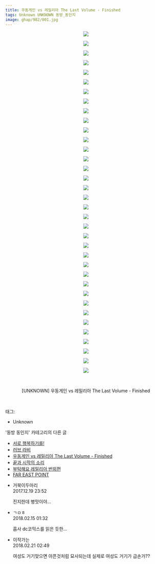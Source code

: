 ```yaml
---
title: 우동게인 vs 레밀리아 The Last Volume - Finished
tags: Unknown UNKNOWN 동방_동인지
image: ghap/982/001.jpg
---
```

<div class="article">
<p style="text-align: center; clear: none; float: none;"><img src="{{ site.nasurl }}/ghap/982/001.jpg"/></p>
<p style="text-align: center; clear: none; float: none;"><img src="{{ site.nasurl }}/ghap/982/002.jpg"/></p>
<p style="text-align: center; clear: none; float: none;"><img src="{{ site.nasurl }}/ghap/982/003.jpg"/></p>
<p style="text-align: center; clear: none; float: none;"><img src="{{ site.nasurl }}/ghap/982/004.jpg"/></p>
<p style="text-align: center; clear: none; float: none;"><img src="{{ site.nasurl }}/ghap/982/005.jpg"/></p>
<p style="text-align: center; clear: none; float: none;"><img src="{{ site.nasurl }}/ghap/982/006.jpg"/></p>
<p style="text-align: center; clear: none; float: none;"><img src="{{ site.nasurl }}/ghap/982/007.jpg"/></p>
<p style="text-align: center; clear: none; float: none;"><img src="{{ site.nasurl }}/ghap/982/008.jpg"/></p>
<p style="text-align: center; clear: none; float: none;"><img src="{{ site.nasurl }}/ghap/982/009.jpg"/></p>
<p style="text-align: center; clear: none; float: none;"><img src="{{ site.nasurl }}/ghap/982/010.jpg"/></p>
<p style="text-align: center; clear: none; float: none;"><img src="{{ site.nasurl }}/ghap/982/011.jpg"/></p>
<p style="text-align: center; clear: none; float: none;"><img src="{{ site.nasurl }}/ghap/982/012.jpg"/></p>
<p style="text-align: center; clear: none; float: none;"><img src="{{ site.nasurl }}/ghap/982/013.jpg"/></p>
<p style="text-align: center; clear: none; float: none;"><img src="{{ site.nasurl }}/ghap/982/014.jpg"/></p>
<p style="text-align: center; clear: none; float: none;"><img src="{{ site.nasurl }}/ghap/982/015.jpg"/></p>
<p style="text-align: center; clear: none; float: none;"><img src="{{ site.nasurl }}/ghap/982/016.jpg"/></p>
<p style="text-align: center; clear: none; float: none;"><img src="{{ site.nasurl }}/ghap/982/017.jpg"/></p>
<p style="text-align: center; clear: none; float: none;"><img src="{{ site.nasurl }}/ghap/982/018.jpg"/></p>
<p style="text-align: center; clear: none; float: none;"><img src="{{ site.nasurl }}/ghap/982/019.jpg"/></p>
<p style="text-align: center; clear: none; float: none;"><img src="{{ site.nasurl }}/ghap/982/020.jpg"/></p>
<p style="text-align: center; clear: none; float: none;"><img src="{{ site.nasurl }}/ghap/982/021.jpg"/></p>
<p style="text-align: center; clear: none; float: none;"><img src="{{ site.nasurl }}/ghap/982/022.jpg"/></p>
<p style="text-align: center; clear: none; float: none;"><img src="{{ site.nasurl }}/ghap/982/023.jpg"/></p>
<p style="text-align: center; clear: none; float: none;"><img src="{{ site.nasurl }}/ghap/982/024.jpg"/></p>
<p style="text-align: center; clear: none; float: none;"><img src="{{ site.nasurl }}/ghap/982/025.jpg"/></p>
<p style="text-align: center; clear: none; float: none;"><img src="{{ site.nasurl }}/ghap/982/026.jpg"/></p>
<p style="text-align: center; clear: none; float: none;"><img src="{{ site.nasurl }}/ghap/982/027.jpg"/></p>
<p style="text-align: center; clear: none; float: none;"><img src="{{ site.nasurl }}/ghap/982/028.jpg"/></p>
<p style="text-align: center; clear: none; float: none;"><img src="{{ site.nasurl }}/ghap/982/029.jpg"/></p>
<p style="text-align: center; clear: none; float: none;"><img src="{{ site.nasurl }}/ghap/982/030.jpg"/></p>
<p style="text-align: center; clear: none; float: none;"><img src="{{ site.nasurl }}/ghap/982/031.jpg"/></p>
<p style="text-align: center; clear: none; float: none;"><img src="{{ site.nasurl }}/ghap/982/032.jpg"/></p>
<p style="text-align: center; clear: none; float: none;"><img src="{{ site.nasurl }}/ghap/982/033.jpg"/></p>
<p style="text-align: center; clear: none; float: none;"><img src="{{ site.nasurl }}/ghap/982/034.jpg"/></p>
<p style="text-align: center; clear: none; float: none;"><img src="{{ site.nasurl }}/ghap/982/035.jpg"/></p>
<p style="text-align: center; clear: none; float: none;"><img src="{{ site.nasurl }}/ghap/982/036.jpg"/></p>
<p style="text-align: center; clear: none; float: none;"><br/></p>
<p style="text-align: center; clear: none; float: none;">[UNKNOWN] 우동게인 vs 레밀리아 The Last Volume - Finished</p>
<p><br/></p>
</div><div class="tagTrail">
<p>태그: </p>
<ul>
<li>Unknown</li>
</ul>
</div><div class="another">
<p>'동방 동인지' 카테고리의 다른 글</p>
<ul>
<li><a href="/2016-07-21-ghap_984">서로 행복하기를!</a></li>
<li><a href="/2016-07-21-ghap_983">러브 라비</a></li>
<li><a href="/2016-07-21-ghap_982">우동게인 vs 레밀리아 The Last Volume - Finished</a></li>
<li><a href="/2016-07-21-ghap_981">끝과 시작의 소리</a></li>
<li><a href="/2016-07-21-ghap_978">부탁해요 레밀리아 번외편</a></li>
<li><a href="/2016-07-21-ghap_977">FAR EAST POINT</a></li>
</ul>
</div><div class="cb_module cb_fluid">
<div class="cb_wrt cb_profile">
<div class="comment">
<ul>
<li class="cb_thumb_off" id="comment15155807">
<div class="cb_comment_area">
<div class="cb_info_area">
<div class="cb_section">
<span class="cb_nick_name">거북이두마리</span>
</div>
<div class="cb_section">
<span class="cb_date">2017.12.19 23:52 </span>
</div>
</div>
<div class="cb_dsc_comment">
<p class="cb_dsc">
											진지한데 병맛이야...
										</p>
</div>
</div></li>
<li class="cb_thumb_off" id="comment15199896">
<div class="cb_comment_area">
<div class="cb_info_area">
<div class="cb_section">
<span class="cb_nick_name">ㄱㅁㅎ</span>
</div>
<div class="cb_section">
<span class="cb_date">2018.02.15 01:32 </span>
</div>
</div>
<div class="cb_dsc_comment">
<p class="cb_dsc">
											흡사 dc코믹스를 읽은 듯한...
										</p>
</div>
</div></li>
<li class="cb_thumb_off" id="comment15203535">
<div class="cb_comment_area">
<div class="cb_info_area">
<div class="cb_section">
<span class="cb_nick_name">이작가는</span>
</div>
<div class="cb_section">
<span class="cb_date">2018.02.21 02:49 </span>
</div>
</div>
<div class="cb_dsc_comment">
<p class="cb_dsc">
											여성도 거기맞으면 아픈것처럼 묘사되는데 실제로 여성도 거기가 급손가??
										</p>
</div>
</div></li>
</ul>
</div>
</div><!-- commentList close -->
</div>